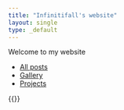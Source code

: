 ```yaml
---
title: "Infinitifall's website"
layout: single
type: _default
---
```


Welcome to my website

- [All posts](/posts)
- [Gallery](/gallery)
- [Projects](https://github.com/Infinitifall)


{{<figure-100 src="/images/gallery/24_dark.jpeg" alt="A fractal staircase arena" em="`CTF_fractal` A fractal staircase arena">}}
